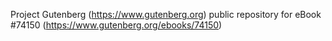 Project Gutenberg (https://www.gutenberg.org) public repository for eBook #74150 (https://www.gutenberg.org/ebooks/74150)
